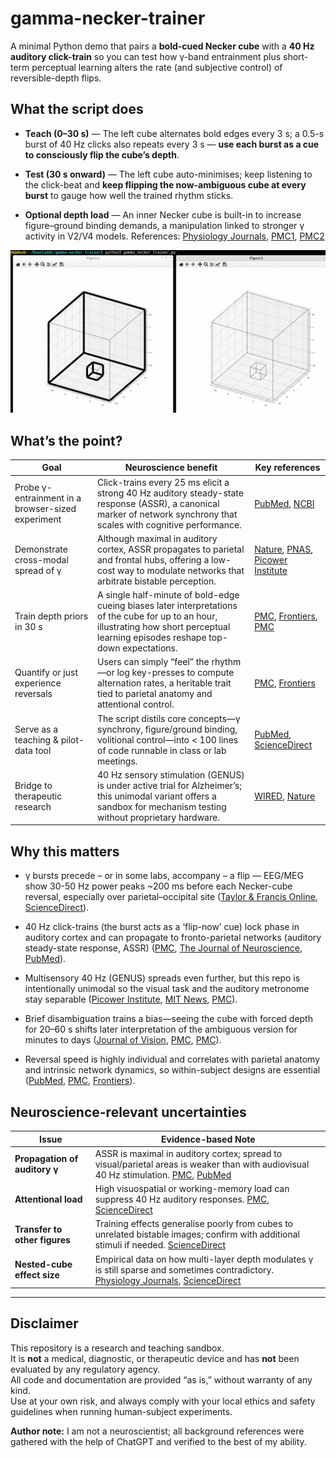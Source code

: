# gamma-necker-trainer

A minimal Python demo that pairs a **bold-cued Necker cube** with a **40 Hz auditory click-train** so you can test how γ-band entrainment plus short-term perceptual learning alters the rate (and subjective control) of reversible-depth flips.

## What the script does
- **Teach (0–30 s)** — The left cube alternates bold edges every 3 s; a 0.5-s burst of 40 Hz clicks also repeats every 3 s — **use each burst as a cue to consciously flip the cube’s depth**.

- **Test (30 s onward)** — The left cube auto-minimises; keep listening to the click-beat and **keep flipping the now-ambiguous cube at every burst** to gauge how well the trained rhythm sticks.

- **Optional depth load** — An inner Necker cube is built-in to increase figure–ground binding demands, a manipulation linked to stronger γ activity in V2/V4 models. 
  References: [Physiology Journals](https://journals.physiology.org/doi/full/10.1152/jn.00203.2007), [PMC1](https://pmc.ncbi.nlm.nih.gov/articles/PMC4912377/), [PMC2](https://pmc.ncbi.nlm.nih.gov/articles/PMC1564069/)

![Alt text](/images/screenshot.png?raw=true "First 30 seconds")

## What’s the point?
| **Goal** | **Neuroscience benefit** | **Key references** |
|---|---|---|
| Probe γ-entrainment in a browser-sized experiment | Click-trains every 25 ms elicit a strong 40 Hz auditory steady-state response (ASSR), a canonical marker of network synchrony that scales with cognitive performance. | [PubMed](https://pubmed.ncbi.nlm.nih.gov/31589626/), [NCBI](https://www.ncbi.nlm.nih.gov/books/NBK597346/) |
| Demonstrate cross-modal spread of γ | Although maximal in auditory cortex, ASSR propagates to parietal and frontal hubs, offering a low-cost way to modulate networks that arbitrate bistable perception. | [Nature](https://www.nature.com/articles/s41586-024-07132-6), [PNAS](https://www.pnas.org/doi/10.1073/pnas.1402773111), [Picower Institute](https://picower.mit.edu/news/review-evidence-expanding-40hz-gamma-stimulation-promotes-brain-health) |
| Train depth priors in 30 s | A single half-minute of bold-edge cueing biases later interpretations of the cube for up to an hour, illustrating how short perceptual learning episodes reshape top-down expectations. | [PMC](https://pmc.ncbi.nlm.nih.gov/articles/PMC9582357/), [Frontiers](https://www.frontiersin.org/journals/psychology/articles/10.3389/fpsyg.2023.1160605/full), [PMC](https://pmc.ncbi.nlm.nih.gov/articles/PMC3309967/) |
| Quantify or just experience reversals | Users can simply “feel” the rhythm—or log key-presses to compute alternation rates, a heritable trait tied to parietal anatomy and attentional control. | [PMC](https://pmc.ncbi.nlm.nih.gov/articles/PMC5467698/), [Frontiers](https://www.frontiersin.org/journals/human-neuroscience/articles/10.3389/fnhum.2014.00979/full) |
| Serve as a teaching & pilot-data tool | The script distils core concepts—γ synchrony, figure/ground binding, volitional control—into < 100 lines of code runnable in class or lab meetings. | [PubMed](https://pubmed.ncbi.nlm.nih.gov/21194550/), [ScienceDirect](https://www.sciencedirect.com/science/article/abs/pii/S1053811918321359) |
| Bridge to therapeutic research | 40 Hz sensory stimulation (GENUS) is under active trial for Alzheimer’s; this unimodal variant offers a sandbox for mechanism testing without proprietary hardware. | [WIRED](https://www.wired.com/story/cognito-wearable-device-light-sound-treatment-alzheimers-dementia), [Nature](https://www.nature.com/articles/s41586-024-07132-6) |

## Why this matters
- γ bursts precede – or in some labs, accompany – a flip — EEG/MEG show 30-50 Hz power peaks ~200 ms before each Necker-cube reversal, especially over parietal–occipital site ([Taylor & Francis Online](https://www.tandfonline.com/doi/abs/10.1080/13506280143000151), [ScienceDirect](https://www.sciencedirect.com/science/article/abs/pii/S0167876005001273)).

- 40 Hz click-trains (the burst acts as a ‘flip-now’ cue) lock phase in auditory cortex and can propagate to fronto-parietal networks (auditory steady-state response, ASSR) ([PMC](https://pmc.ncbi.nlm.nih.gov/articles/PMC4946051/), [The Journal of Neuroscience](https://www.jneurosci.org/content/44/24/e2029232024), [PubMed](https://pubmed.ncbi.nlm.nih.gov/20413346/)).

- Multisensory 40 Hz (GENUS) spreads even further, but this repo is intentionally unimodal so the visual task and the auditory metronome stay separable ([Picower Institute](https://picower.mit.edu/news/review-evidence-expanding-40hz-gamma-stimulation-promotes-brain-health), [MIT News](https://news.mit.edu/2025/evidence-40hz-gamma-stimulation-promotes-brain-health-expanding-0314), [PMC](https://pmc.ncbi.nlm.nih.gov/articles/PMC10842797/)).

- Brief disambiguation trains a bias—seeing the cube with forced depth for 20–60 s shifts later interpretation of the ambiguous version for minutes to days ([Journal of Vision](https://jov.arvojournals.org/article.aspx?articleid=2191673), [PMC](https://pmc.ncbi.nlm.nih.gov/articles/PMC3118412/), [PMC](https://pmc.ncbi.nlm.nih.gov/articles/PMC3217240/)).

- Reversal speed is highly individual and correlates with parietal anatomy and intrinsic network dynamics, so within-subject designs are essential ([PubMed](https://pubmed.ncbi.nlm.nih.gov/20727757/), [PMC](https://pmc.ncbi.nlm.nih.gov/articles/PMC1403736/), [Frontiers](https://www.frontiersin.org/journals/psychology/articles/10.3389/fpsyg.2018.00589/full)).

## Neuroscience-relevant uncertainties
| **Issue** | **Evidence-based Note** |
|-----------------------------------------|----------------------------------|
| **Propagation of auditory γ** | ASSR is maximal in auditory cortex; spread to visual/parietal areas is weaker than with audiovisual 40 Hz stimulation. [PMC](https://pmc.ncbi.nlm.nih.gov/articles/PMC4946051/), [PubMed](https://pubmed.ncbi.nlm.nih.gov/40034515/) |
| **Attentional load** | High visuospatial or working-memory load can suppress 40 Hz auditory responses. [PMC](https://pmc.ncbi.nlm.nih.gov/articles/PMC3711011/), [ScienceDirect](https://www.sciencedirect.com/science/article/pii/S000169181930455X) |
| **Transfer to other figures** | Training effects generalise poorly from cubes to unrelated bistable images; confirm with additional stimuli if needed. [ScienceDirect](https://www.sciencedirect.com/science/article/abs/pii/S1053811915005583) |
| **Nested-cube effect size** | Empirical data on how multi-layer depth modulates γ is still sparse and sometimes contradictory. [Physiology Journals](https://journals.physiology.org/doi/full/10.1152/jn.00203.2007), [ScienceDirect](https://www.sciencedirect.com/science/article/pii/S0042698908004914) |

---

## Disclaimer

This repository is a research and teaching sandbox.  
It is **not** a medical, diagnostic, or therapeutic device and has **not** been evaluated by any regulatory agency.  
All code and documentation are provided “as is,” without warranty of any kind.  
Use at your own risk, and always comply with your local ethics and safety guidelines when running human-subject experiments.

**Author note:** I am not a neuroscientist; all background references were gathered with the help of ChatGPT and verified to the best of my ability.


